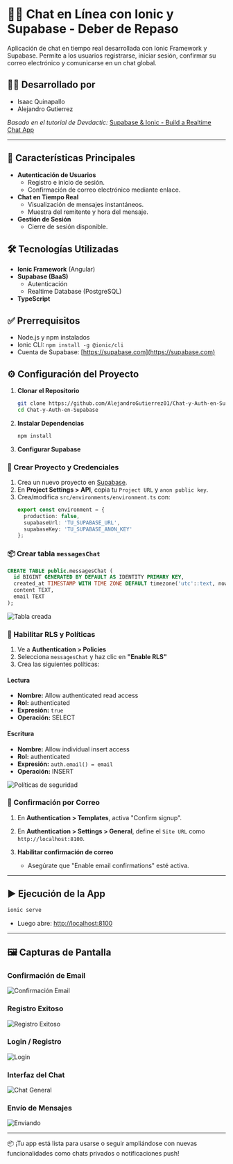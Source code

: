 # 🧑‍💻 Chat en Línea con Ionic y Supabase - Deber de Repaso

Aplicación de chat en tiempo real desarrollada con Ionic Framework y Supabase. Permite a los usuarios registrarse, iniciar sesión, confirmar su correo electrónico y comunicarse en un chat global.

## 👨‍🏫 Desarrollado por
- Isaac Quinapallo
- Alejandro Gutierrez

_Basado en el tutorial de Devdactic:_ [Supabase & Ionic - Build a Realtime Chat App](https://devdactic.com/supabase-ionic)

---

## 🚀 Características Principales

- **Autenticación de Usuarios**
  - Registro e inicio de sesión.
  - Confirmación de correo electrónico mediante enlace.
- **Chat en Tiempo Real**
  - Visualización de mensajes instantáneos.
  - Muestra del remitente y hora del mensaje.
- **Gestión de Sesión**
  - Cierre de sesión disponible.

## 🛠 Tecnologías Utilizadas

- **Ionic Framework** (Angular)
- **Supabase (BaaS)**
  - Autenticación
  - Realtime Database (PostgreSQL)
- **TypeScript**

## ✅ Prerrequisitos

- Node.js y npm instalados
- Ionic CLI: `npm install -g @ionic/cli`
- Cuenta de Supabase: [https://supabase.com](https://supabase.com)

## ⚙️ Configuración del Proyecto

1. **Clonar el Repositorio**
    ```bash
    git clone https://github.com/AlejandroGutierrez01/Chat-y-Auth-en-Supabase.git
    cd Chat-y-Auth-en-Supabase
    ```

2. **Instalar Dependencias**
    ```bash
    npm install
    ```

3. **Configurar Supabase**

### 🧱 Crear Proyecto y Credenciales

1. Crea un nuevo proyecto en [Supabase](https://supabase.com).
2. En **Project Settings > API**, copia tu `Project URL` y `anon public key`.
3. Crea/modifica `src/environments/environment.ts` con:
    ```ts
    export const environment = {
      production: false,
      supabaseUrl: 'TU_SUPABASE_URL',
      supabaseKey: 'TU_SUPABASE_ANON_KEY'
    };
    ```

### 📦 Crear tabla `messagesChat`

```sql
CREATE TABLE public.messagesChat (
  id BIGINT GENERATED BY DEFAULT AS IDENTITY PRIMARY KEY,
  created_at TIMESTAMP WITH TIME ZONE DEFAULT timezone('utc'::text, now()) NOT NULL,
  content TEXT,
  email TEXT
);
```

![Tabla creada](https://github.com/user-attachments/assets/e0312c55-a61b-4fab-aefe-95ead2588629)

### 🔐 Habilitar RLS y Políticas

1. Ve a **Authentication > Policies**
2. Selecciona `messagesChat` y haz clic en **"Enable RLS"**
3. Crea las siguientes políticas:

#### Lectura

- **Nombre:** Allow authenticated read access
- **Rol:** authenticated
- **Expresión:** `true`
- **Operación:** SELECT

#### Escritura

- **Nombre:** Allow individual insert access
- **Rol:** authenticated
- **Expresión:** `auth.email() = email`
- **Operación:** INSERT

![Políticas de seguridad](https://github.com/user-attachments/assets/eff926d7-88ff-4e8b-ab5c-b922e43a5245)

### 📧 Confirmación por Correo

1. En **Authentication > Templates**, activa "Confirm signup".
2. En **Authentication > Settings > General**, define el `Site URL` como `http://localhost:8100`.

4. **Habilitar confirmación de correo**
   - Asegúrate que "Enable email confirmations" esté activa.

---

## ▶️ Ejecución de la App

```bash
ionic serve
```

- Luego abre: [http://localhost:8100](http://localhost:8100)

---

## 🖼️ Capturas de Pantalla

### Confirmación de Email
![Confirmación Email](https://github.com/user-attachments/assets/d23e4d12-25ef-46c6-9e0a-79978dd6c738)

### Registro Exitoso
![Registro Exitoso](https://github.com/user-attachments/assets/6105fb17-8843-47b1-8793-c96c267c50d1)

### Login / Registro
![Login](https://github.com/user-attachments/assets/f72ab319-1ef7-421c-b265-a5e67474e9be)

### Interfaz del Chat
![Chat General](https://github.com/user-attachments/assets/a4ed1716-7e89-4d03-bcac-bcb33be7f1f3)

### Envío de Mensajes
![Enviando](https://github.com/user-attachments/assets/86cf7236-c49d-475e-9656-4bb8238c17bc)

---

📦 ¡Tu app está lista para usarse o seguir ampliándose con nuevas funcionalidades como chats privados o notificaciones push!
